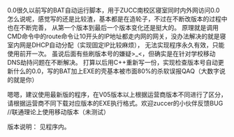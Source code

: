 0.0很久以前写的BAT自动运行脚本，用于ZUCC南校区寝室同时内外网访问0.0 
怎么说呢，感觉写的还是比较渣，基本都是在造轮子，不过在不断改版本的过程中也在不断完善，
从第一个版本到最后一个版本变化还是挺大的。 
原理就是调用CMD命令中的route命令让10开头的IP地址都走内网的网关，没办法解决的就是寝室内网是DHCP自动分配（实现固定IP比较麻烦）， 无法实现程序永久有效，只能使用前开一次。 
虽说后面有些刷版本号的嫌疑>_<，但确实是在针对学校移动DNS劫持问题在不断解决。
打算以后用C++重新写一份，实现检查版本号自动更新什么的0.0，写的BAT加上EXE的壳基本被市面80%的杀软误报QAQ（大数字说的就是你）


嗯嗯，建议使用最新版的程序，在V05版本以上根据运营商版本不同进行了区分，请根据运营商不同下载对应版本的EXE执行格式。欢迎zuccer的小伙伴反馈BUG
//联通理论上使用移动版本（未测试）

版本说明： 
见程序内。
